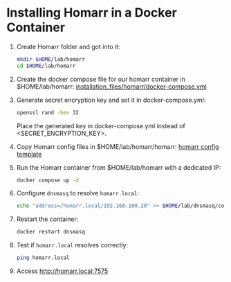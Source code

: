 # Installing Homarr in a Docker Container

1. Create Homarr folder and got into it:
   ```bash
   mkdir $HOME/lab/homarr
   cd $HOME/lab/homarr
   ```

2. Create the docker compose file for our homarr container in $HOME/lab/homarr:
   [installation_files/homarr/docker-compose.yml](./installation_files/homarr/docker-compose.yml)

3. Generate secret encryption key and set it in docker-compose.yml:
   ```sh
   openssl rand -hex 32
   ```

   Place the generated key in docker-compose.yml instead of <SECRET_ENCRYPTION_KEY>.

4. Copy Homarr config files in $HOME/lab/homarr/homarr:
   [homarr config template](./installation_files/homarr/homarr)

5. Run the Homarr container from $HOME/lab/homarr with a dedicated IP:
   ```sh
   docker compose up -d
   ```

6. Configure `dnsmasq` to resolve `homarr.local`:
   ```sh
   echo "address=/homarr.local/192.168.100.20" >> $HOME/lab/dnsmasq/config/dnsmasq.conf
   ```

7. Restart the container:
   ```sh
   docker restart dnsmasq
   ```

8. Test if `homarr.local` resolves correctly:
   ```sh
   ping homarr.local
   ```

9.  Access http://homarr.local:7575